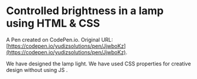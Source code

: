 # Controlled brightness in a lamp using HTML & CSS

A Pen created on CodePen.io. Original URL: [https://codepen.io/yudizsolutions/pen/JjwboKz](https://codepen.io/yudizsolutions/pen/JjwboKz).

We have designed the lamp light. We have used CSS properties for creative design without using JS .